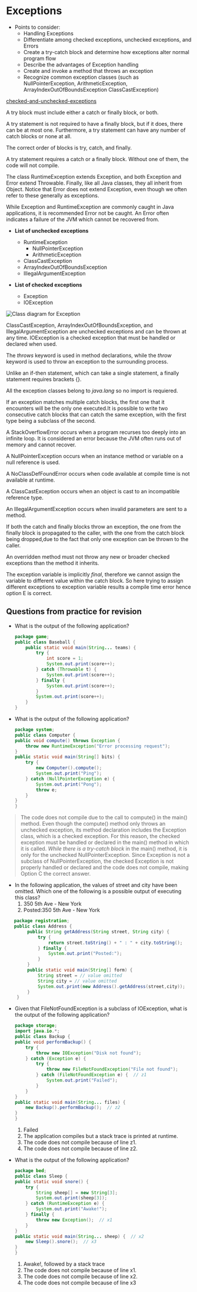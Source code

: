 # Exceptions

- Points to consider:
  - Handling Exceptions
  - Differentiate among checked exceptions, unchecked exceptions, and Errors
  - Create a try-catch block and determine how exceptions alter normal program flow
  - Describe the advantages of Exception handling
  - Create and invoke a method that throws an exception
  - Recognize common exception classes (such as NullPointerException, ArithmeticException, ArrayIndexOutOfBoundsException             ClassCastException)

[checked-and-unchecked-exceptions](https://www.codejava.net/java-core/exception/java-checked-and-unchecked-exceptions)

A try block must include either a catch or finally block, or both.

A try statement is not required to have a finally block, but if it does, there can be at most one. Furthermore, a try statement can have any number of catch blocks or none at all.

The correct order of blocks is try, catch, and finally.

A try statement requires a catch or a finally block. Without one of them, the code will not compile.

The class RuntimeException extends Exception, and both Exception and Error extend Throwable. Finally, like all Java classes, they all inherit from Object. Notice that Error does not extend Exception, even though we often refer to these generally as exceptions.

While Exception and RuntimeException are commonly caught in Java applications, it is recommended Error not be caught. An Error often indicates a failure of the JVM which cannot be recovered from.

- **List of unchecked exceptions**
  - RuntimeException
    - NullPointerException
    - ArithmeticException
  - ClassCastException
  - ArrayIndexOutOfBoundsException
  - IllegalArgumentException

- **List of checked exceptions**
  - Exception
  - IOException

![Class diagram for Exception](https://www.safaribooksonline.com/library/view/oca-ocp/9781119363392/images/c08uf004.jpg)

ClassCastException, ArrayIndexOutOfBoundsException, and IllegalArgumentException are unchecked exceptions and can be thrown at any time. IOException is a checked exception that must be handled or declared when used.

The *throws* keyword is used in method declarations, while the *throw* keyword is used to throw an exception to the surrounding process.

Unlike an if-then statement, which can take a single statement, a finally statement requires brackets {}.

All the exception classes belong to *java.lang* so no import is requiered.

If an exception matches multiple catch blocks, the first one that it encounters will be the only one executed.It is possible to write two consecutive catch blocks that can catch the same exception, with the first type being a subclass of the second.

A StackOverflowError occurs when a program recurses too deeply into an infinite loop. It is considered an error because the JVM often runs out of memory and cannot recover.

A NullPointerException occurs when an instance method or variable on a null reference is used.

A NoClassDefFoundError occurs when code available at compile time is not available at runtime.

A ClassCastException occurs when an object is cast to an incompatible reference type.

An IllegalArgumentException occurs when invalid parameters are sent to a method.

If both the catch and finally blocks throw an exception, the one from the finally block is propagated to the caller, with the one from the catch block being dropped,due to the fact that only one exception can be thrown to the caller.

An overridden method must not throw any new or broader checked exceptions than the method it inherits.

The exception variable is implicitly *final*, therefore we cannot assign the variable to different value within the catch block. So here trying to assign different exceptions to exception variable results a compile time error hence option E is correct.

## Questions from practice for revision

- What is the output of the following application?
    ```java
    package game;
    public class Baseball {
        public static void main(String... teams) {
            try {
                int score = 1;
                System.out.print(score++);
            } catch (Throwable t) {
                System.out.print(score++);
            } finally {
                System.out.print(score++);
            }
            System.out.print(score++);
        }
    }
    ```

- What is the output of the following application?
    ```java
    package system;
    public class Computer {
    public void compute() throws Exception {
        throw new RuntimeException("Error processing request");
    }
    public static void main(String[] bits) {
        try {
            new Computer().compute();
            System.out.print("Ping");
        } catch (NullPointerException e) {
            System.out.print("Pong");
            throw e;
        }
    }
    }
    ```
> The code does not compile due to the call to compute() in the main() method. Even though the compute() method only throws an unchecked exception, its method declaration includes the Exception class, which is a checked exception. For this reason, the checked exception must be handled or declared in the main() method in which it is called. *While there is a try-catch block* in the main() method, it is only for the unchecked NullPointerException. Since Exception is not a subclass of NullPointerException, the checked Exception is not properly handled or declared and the code does not compile, making Option C the correct answer.

- In the following application, the values of street and city have been omitted. Which one of the following is a possible output of   executing this class?
  1. 350 5th Ave - New York
  2. Posted:350 5th Ave - New York

```java
   package registration;
   public class Address {
        public String getAddress(String street, String city) {
            try {
                return street.toString() + " : " + city.toString();
            } finally {
                System.out.print("Posted:");
            }
        }
        public static void main(String[] form) {
            String street = // value omitted
            String city = // value omitted
            System.out.print(new Address().getAddress(street,city));
        }
    }
```

- Given that FileNotFoundException is a subclass of IOException, what is the output of the following application?
    ```java
    package storage;
    import java.io.*;
    public class Backup {
    public void performBackup() {
        try {
            throw new IOException("Disk not found");
        } catch (Exception e) {
            try {
                throw new FileNotFoundException("File not found");
            } catch (FileNotFoundException e) {  // z1
                System.out.print("Failed");
            }
        }
    }
    public static void main(String... files) {
        new Backup().performBackup();  // z2
    }
    }
    ```
    1. Failed
    2. The application compiles but a stack trace is printed at runtime.
    3. The code does not compile because of line z1.
    4. The code does not compile because of line z2.

- What is the output of the following application?
    ```java
    package bed;
    public class Sleep {
    public static void snore() {
        try {
            String sheep[] = new String[3];
            System.out.print(sheep[3]);
        } catch (RuntimeException e) {
            System.out.print("Awake!");
        } finally {
            throw new Exception();  // x1
        }
    }
    public static void main(String... sheep) {  // x2
        new Sleep().snore();  // x3
    }
    }
    ```
    1. Awake!, followed by a stack trace
    2. The code does not compile because of line x1.
    3. The code does not compile because of line x2.
    4. The code does not compile because of line x3
